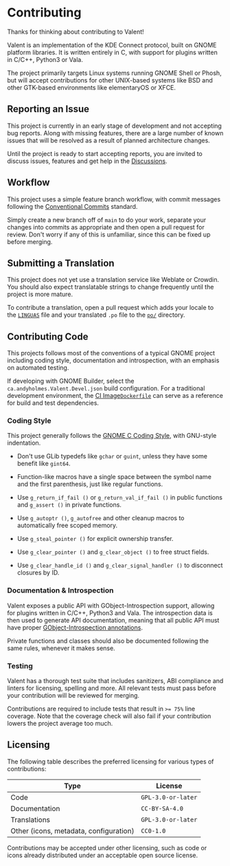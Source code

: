 # Contributing

Thanks for thinking about contributing to Valent!

Valent is an implementation of the KDE Connect protocol, built on GNOME platform
libraries. It is written entirely in C, with support for plugins written in
C/C++, Python3 or Vala.

The project primarily targets Linux systems running GNOME Shell or Phosh, but
will accept contributions for other UNIX-based systems like BSD and other
GTK-based environments like elementaryOS or XFCE.


## Reporting an Issue

This project is currently in an early stage of development and not accepting bug
reports. Along with missing features, there are a large number of known issues
that will be resolved as a result of planned architecture changes.

Until the project is ready to start accepting reports, you are invited to
discuss issues, features and get help in the [Discussions][discussions].


## Workflow

This project uses a simple feature branch workflow, with commit messages
following the [Conventional Commits][conventional-commits] standard.

Simply create a new branch off of `main` to do your work, separate your changes
into commits as appropriate and then open a pull request for review. Don't worry
if any of this is unfamiliar, since this can be fixed up before merging.


## Submitting a Translation

This project does not yet use a translation service like Weblate or Crowdin. You
should also expect translatable strings to change frequently until the project
is more mature.

To contribute a translation, open a pull request which adds your locale to the
[`LINGUAS`][linguas] file and your translated `.po` file to the [`po/`][po_dir]
directory.


## Contributing Code

This projects follows most of the conventions of a typical GNOME project
including coding style, documentation and introspection, with an emphasis on
automated testing.

If developing with GNOME Builder, select the `ca.andyholmes.Valent.Devel.json`
build configuration. For a traditional development environment, the
[CI Image`Dockerfile`][ci-dockerfile] can serve as a reference for build and
test dependencies.


### Coding Style

This project generally follows the [GNOME C Coding Style][gnome-coding-style],
with GNU-style indentation.

* Don't use GLib typedefs like `gchar` or `guint`, unless they have some benefit
  like `gint64`.

* Function-like macros have a single space between the symbol name and the first
  parenthesis, just like regular functions.

* Use `g_return_if_fail ()` or `g_return_val_if_fail ()` in public functions and
  `g_assert ()` in private functions.

* Use `g_autoptr ()`, `g_autofree` and other cleanup macros to automatically
  free scoped memory.

* Use `g_steal_pointer ()` for explicit ownership transfer.

* Use `g_clear_pointer ()` and `g_clear_object ()` to free struct fields.

* Use `g_clear_handle_id ()` and `g_clear_signal_handler ()` to disconnect
  closures by ID.


### Documentation & Introspection

Valent exposes a public API with GObject-Introspection support, allowing for
plugins written in C/C++, Python3 and Vala. The introspection data is then used
to generate API documentation, meaning that all public API must have proper
[GObject-Introspection annotations][annotations].

Private functions and classes should also be documented following the same
rules, whenever it makes sense.


### Testing

Valent has a thorough test suite that includes sanitizers, ABI compliance and
linters for licensing, spelling and more. All relevant tests must pass before
your contribution will be reviewed for merging.

Contributions are required to include tests that result in `>= 75%` line
coverage. Note that the coverage check will also fail if your contribution
lowers the project average too much.


## Licensing

The following table describes the preferred licensing for various types of
contributions:

| Type                                   | License            |
|----------------------------------------|--------------------|
| Code                                   | `GPL-3.0-or-later` |
| Documentation                          | `CC-BY-SA-4.0`     |
| Translations                           | `GPL-3.0-or-later` |
| Other (icons, metadata, configuration) | `CC0-1.0`          |

Contributions may be accepted under other licensing, such as code or icons
already distributed under an acceptable open source license.


[annotations]: https://gi.readthedocs.io/en/latest/annotations/giannotations.html
[ci-dockerfile]: https://github.com/andyholmes/valent/blob/build-aux/docker/Dockerfile
[conventional-commits]: https://www.conventionalcommits.org
[discussions]: https://github.com/andyholmes/valent/discussions
[linguas]: https://github.com/andyholmes/valent/blob/main/po/LINGUAS
[po_dir]: https://github.com/andyholmes/valent/tree/main/po
[gnome-coding-style]: https://developer.gnome.org/documentation/guidelines/programming/coding-style.html

